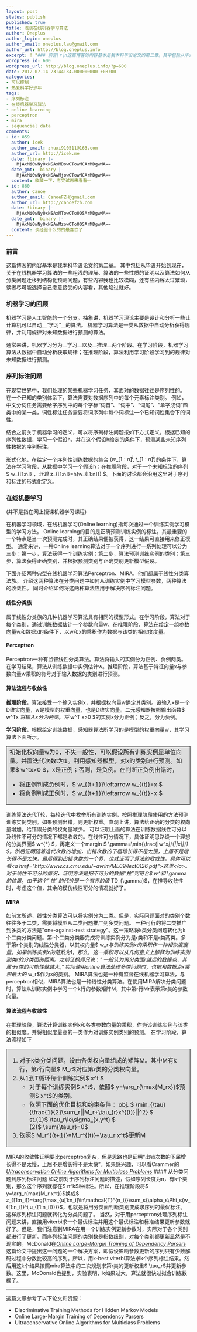 ```yaml
---
layout: post
status: publish
published: true
title: 浅谈在线机器学习算法
author: Oneplus
author_login: oneplus
author_email: oneplus.lau@gmail.com
author_url: http://blog.oneplus.info
excerpt: ! "### 前言\r\n这篇博客的内容基本是我本科毕设论文的第二章。其中包括从毕设开始到现在，关于在线机器学习算法的一些粗浅的理解、算法的一些性质的证明以及算法如何从分类问题迁移到结构化预测问题，有些内容我也比较模糊，还有些内容太过繁琐，读者尽可能选择自己愿意接受的内容看，其他略过就好。\r\n"
wordpress_id: 600
wordpress_url: http://blog.oneplus.info/?p=600
date: 2012-07-14 23:44:34.000000000 +08:00
categories:
- 可以控制
- 热爱科学好少年
tags:
- 序列标注
- 在线机器学习算法
- online learning
- perceptron
- mira
- sequencial data
comments:
- id: 859
  author: icek
  author_email: zhuxi910511@163.com
  author_url: http://icek.me
  date: !binary |-
    MjAxMi0wNy0xNSAxMDowOTowMCArMDgwMA==
  date_gmt: !binary |-
    MjAxMi0wNy0xNSAwMjowOTowMCArMDgwMA==
  content: 收藏一下，考完试再来看看～
- id: 860
  author: Canoe
  author_email: CanoeFZH@gmail.com
  author_url: http://canoefzh.com
  date: !binary |-
    MjAxMi0wNy0xNSAxMTowOTo0OSArMDgwMA==
  date_gmt: !binary |-
    MjAxMi0wNy0xNSAwMzowOTo0OSArMDgwMA==
  content: 谈经验什么的的最喜欢了
---
```

### 前言

这篇博客的内容基本是我本科毕设论文的第二章。
其中包括从毕设开始到现在，关于在线机器学习算法的一些粗浅的理解、算法的一些性质的证明以及算法如何从分类问题迁移到结构化预测问题，有些内容我也比较模糊，还有些内容太过繁琐，读者尽可能选择自己愿意接受的内容看，其他略过就好。

<a id="more"></a><a id="more-600"></a>

### 机器学习的回顾

机器学习是人工智能的一个分支。抽象讲，机器学习理论主要是设计和分析一些让计算机可以自动__“学习”__的算法。
机器学习算法是一类从数据中自动分析获得规律，并利用规律对未知数据进行预测的算法。

通常来讲，机器学习分为__学习__以及__推理__两个阶段。在学习阶段，机器学习算法从数据中自动分析获取规律；在推理阶段，算法利用学习阶段学习到的规律对未知数据进行预测。

### 序列标注问题

在现实世界中，我们处理的某些机器学习任务，其面对的数据往往是序列性的。
在一个已知的类别体系下，算法需要对数据序列中的每个元素标注类别。
例如，中文分词任务需要给字序列中的每个字标“词首”、“词中”、“词尾”、“单字成词”四类中的某一类，词性标注任务需要将词序列中每个词标注一个已知词性集合下的词性。

结合之前关于机器学习的定义，可以将序列标注问题按如下方式定义，根据已知的序列性数据，学习一个假设h，并在这个假设h给定的条件下，预测某些未知序列性数据的序列标注。

形式化地，在给定一个序列性训练数据的集合 $(w\_{[1:n]}^i, t\_{[1:n]}^i)$的条件下，算法在学习阶段，从数据中学习一个假设h；在推理阶段，对于一个未知标注的序列$ w\_{[1:n]} $，计算$ z\_{[1:n]}=h(w\_{[1:n]}) $。下面的讨论都会沿用这里对于序列和标注的形式化定义。

### 在线机器学习

(并不是指在网上授课机器学习课程)

在机器学习领域，在线机器学习(Online learning)指每次通过一个训练实例学习模型的学习方法。
Online learning的目的是正确预测训练实例的标注。其最重要的一个特点是当一次预测完成时，其正确结果便被获得，这一结果可直接用来修正模型。
通常来讲，一种Online learning算法对于一个序列进行一系列处理可以分为三步：第一步，算法获得一个训练实例；第二步，算法预测训练实例的类别；第三步，算法获得正确类别，并根据预测类别与正确类别更新模型假设。

下面介绍两种典型在线机器学习算法Perceptron、MIRA，他们都属于线性分类算法族。
介绍这两种算法在分类问题中如何从训练实例中学习模型参数，两种算法的收敛性。
同时介绍如何将这两种算法应用于解决序列标注问题。

#### 线性分类族

属于线性分类族的几种机器学习算法具有相同的模型形式。在学习阶段，算法对于每个类别，通过训练数据估计一个参数向量w。在推理阶段，算法在给定一组参数向量w和数据x的条件下，以w和x的乘积作为数据与该类的相似度度量。

#### Perceptron

Perceptron一种有监督线性分类算法。算法将输入的实例分为正例、负例两类。在学习结果，算法从训练数据中实例估计w。推理阶段，算法基于特征向量x与参数向量w乘积的符号对于输入数据的类别进行预测。

#### 算法流程与收敛性

__推理阶段__，算法接受一个输入实例x，并根据权向量w确定其类别。设输入x是一个D维实向量，w是模型的权重向量，也是D维实向量。二元感知器按照输出函数$ w^Tx $将输入x分为两类。将$ w^T x>0 $的实例x分为正例；反之，分为负例。

__学习阶段__，根据给定训练数据，感知器算法所学习的是模型的权重向量w，其学习算法下面所示。

<table><tr><td style="border: 1px solid #000; background:#ddd">初始化权向量w为0，不失一般性，可以假设所有训练实例是单位向量。并置迭代次数t为1。利用感知器模型，对x的类别进行预测。如果$ w^tx>0 $，x是正例；否则，是负例。在判断正负例出错时，

<ul>
<li>将正例判成负例时，$ w_{(t+1)}\leftarrow w_{(t)}+x $</li>
<li>将负例判成正例时，$ w_{(t+1)}\leftarrow w_{(t)}-x $</li>
</ul>
</td></tr></table>

训练算法迭代T轮，每轮迭代中枚举所有训练实例，按照推理阶段使用的方法预测训练实例类别。如果预测出错，则更新权重。直观上讲，算法给正确的分类的权向量增加，给错误分类的权向量减少。
可以证明上面的算法在训练数据线性可分以及线性不可分的情况下都是收敛的。在线性可分情况下，具体证明思路设一个理想的分类界面$ w^{*} $，再定义一个margin $ \gamma=\min{\frac{|w^*x|}{||x||}} $。然后证明随着迭代次数的增加，出错次数的下届增长得不是太慢，上届不是增长得不是太快，最后得到出错次数的一个界，也就证明了算法的收敛性。具体可以看<a href="http://www.cs.cmu.edu/~avrim/ML09/lect0126.pdf">这里</a>。
对于线性不可分的情况，证明方法是把不可分的数据“拉”到符合$ w^*$和$ \gamma$的位置。由于这个“拉”的代价是一个有界的值$ TD_{\gamma}$，在推导收敛性时，考虑这个值，其余的模仿线性可分的情况就好了。
#### MIRA
如前文所述，线性分类算法可以将实例分为二类。但是，实际问题面对的类别个数往往多于二类，需要将模型从二类问题推广到多类问题。
一种可行的将二类推广到多类的方法是"one-against-rest strategy"。这一策略将k类分类问题转化为k个二类分类问题。第r个二类分类器完成将训练实例分为是r类和不是r类两类。多于第r个类别的线性分类器，以其权向量$ w_r$与训练实例x的乘积作一种相似度度量。如果训练实例x的范数为1，那么，这一乘积可以从几何意义上解释为训练实例到类r的分类面的距离。之前江枫师兄说：“一般认为离分类面r越远的数据点，其属于r类的可能性就越大。”实际使用online算法处理多类问题时，也把和数据点x乘积最大的$ w_r$作为x的类别。
MIRA算法也是一种有监督在线机器学习算法，与perceptron相似，MIRA算法也是一种线性分类算法。在使用MIRA解决分类问题时，算法从训练实例中学习一个k行的参数矩阵M，其中第r行Mr表示第r类的参数向量。
#### 算法流程与收敛性
在推理阶段，算法计算训练实例x和各类参数向量的乘积，作为该训练实例与该类的相似度。并将相似度最高的一类作为对训练实例类别的预测。
在学习阶段，算法流程如下
<table><tr><td style="border: 1px solid #000; background:#ddd">
<ol>
<li>对于k类分类问题，设由各类权向量组成的矩阵M。其中M有k行，第r行向量$ M_r$对应第r类的分类权向量。</li>
<li>从1到T循环每个训练实例$ x^t $
<ul>
<li>对于每个训练实例$ x^t$，依照$ y=\arg_r{\max{M_rx}}$预测$ x^t$的类别。</li>
<li>依照下面的优化目标和约束条件：
obj. $ \min_{\tau}{\frac{1}{2}\sum_r||M_r+\tau_{r}x^{(t)}||^2} $<br />
st.(1)$ \tau_r\le\sigma_{x,y^t} $<br />
(2)$ \sum{\tau_r}=0$ </li></ul></li>
<li>依照$ M_r^{(t+1)}=M_r^{(t)}+\tau_r x^t$更新M</li></ol>
</td></tr></table>
MIRA的收敛性证明要比perceptron复杂，但是思路也是证明“出错次数的下届增长得不是太慢，上届不是增长得不是太快”。如果感兴趣，可以看Crammer的<a href="http://jmlr.csail.mit.edu/papers/volume3/crammer03a/crammer03a.pdf"><em>Ultraconservation Online Algorithms for Multiclass Problems</em></a>
#### 从分类问题到序列标注问题
如之前对于序列标注问题的描述，假如序列长度为n，有k个类别，那么这个序列就存在$ n^k$种标注。所以，在推理阶段将$ y=\arg_r{max{M_r x^t}}$换成$ z_{[1:n_i]}=\arg{\max_{u[1:n_i]\in\mathcal{T}^{n_i}}\sum_s{\alpha_s\Phi_s(w_{[1:n_i]}^i,u_{[1:n_i]})}}$，也就是将用分类面判断类别变成求序列的最优标注。这样序列标注问题就转化为分类问题了。
当然，对于用perceptron处理序列标注问题来讲，直接用viterbi求一个最优标注并用这个最优标注和标准结果更新参数就好了。但是，我们注意到MIRA在用一个训练实例更新参数时，实际对于各个类别都进行了更新。而序列标注问题的类别数是指数级别，对每个类别都更新显然是不现实的。McDonald在<a href="http://acl.ldc.upenn.edu/eacl2006/main/papers/04_2_mcdonaldpereira_26.pdf"><em>Online Large-Margin Training of Dependency Parsers</em></a>这篇论文中提出这一问题的一个解决方案，即假设影响参数更新的序列只有少数解码过程中分数比较高的序列。所以，用k-best viterbi算法求k个序列标注结果。然后用这k个结果按照mira算法中的二次规划求第r类的更新权重$ \tau_r$并更新参数。这里，McDonald也提到，实验表明，k如果过大，算法就很快过拟合训练数据了。
<hr />
这篇文章参考了以下论文和资源：
<ul>
<li>Discriminative Training Methods for Hidden Markov Models</li>
<li>Online Large-Margin Training of Dependency Parsers</li>
<li>Ultraconservative Online Algorithms for Multiclass Problems</li>
</ul>

